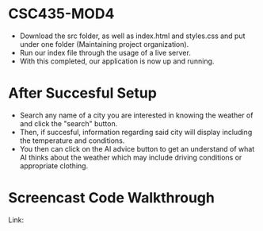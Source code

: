 # CSC435-MOD4
- Download the src folder, as well as index.html and styles.css and put under one folder (Maintaining project organization).
- Run our index file through the usage of a live server.
- With this completed, our application is now up and running.
# After Succesful Setup
- Search any name of a city you are interested in knowing the weather of and click the "search" button.
- Then, if succesful, information regarding said city will display including the temperature and conditions.
- You then can click on the AI advice button to get an understand of what AI thinks about the weather which may include driving conditions or appropriate clothing.
# Screencast Code Walkthrough
Link: 
